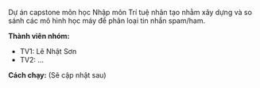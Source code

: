 
Dự án capstone môn học Nhập môn Trí tuệ nhân tạo nhằm xây dựng và so sánh các mô hình học máy để phân loại tin nhắn spam/ham.

**Thành viên nhóm:**
- TV1: Lê Nhật Sơn
- TV2: ...


**Cách chạy:**
(Sẽ cập nhật sau)
